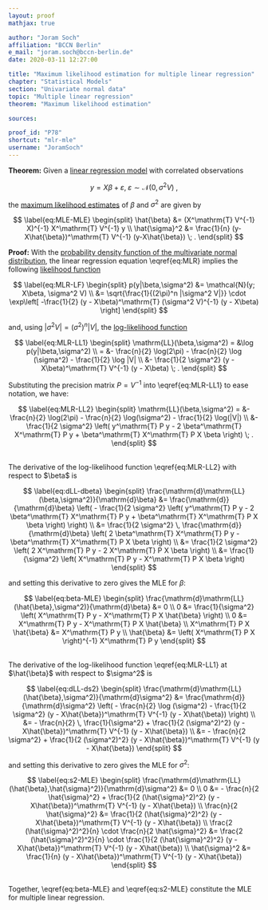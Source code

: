 ```yaml
---
layout: proof
mathjax: true

author: "Joram Soch"
affiliation: "BCCN Berlin"
e_mail: "joram.soch@bccn-berlin.de"
date: 2020-03-11 12:27:00

title: "Maximum likelihood estimation for multiple linear regression"
chapter: "Statistical Models"
section: "Univariate normal data"
topic: "Multiple linear regression"
theorem: "Maximum likelihood estimation"

sources:

proof_id: "P78"
shortcut: "mlr-mle"
username: "JoramSoch"
---
```



**Theorem:** Given a [linear regression model](/D/mlr) with correlated observations

$$ \label{eq:MLR}
y = X\beta + \varepsilon, \; \varepsilon \sim \mathcal{N}(0, \sigma^2 V) \; ,
$$

the [maximum likelihood estimates](/D/mle) of $\beta$ and $\sigma^2$ are given  by

$$ \label{eq:MLE-MLE}
\begin{split}
\hat{\beta} &= (X^\mathrm{T} V^{-1} X)^{-1} X^\mathrm{T} V^{-1} y \\
\hat{\sigma}^2 &= \frac{1}{n} (y-X\hat{\beta})^\mathrm{T} V^{-1} (y-X\hat{\beta}) \; .
\end{split}
$$


**Proof:** With the [probability density function of the multivariate normal distribution](/P/mvn-pdf), the linear regression equation \eqref{eq:MLR} implies the following [likelihood function](/D/lf)

$$ \label{eq:MLR-LF}
\begin{split}
p(y|\beta,\sigma^2) &= \mathcal{N}(y; X\beta, \sigma^2 V) \\
&= \sqrt{\frac{1}{(2\pi)^n |\sigma^2 V|}} \cdot \exp\left[ -\frac{1}{2} (y - X\beta)^\mathrm{T} (\sigma^2 V)^{-1} (y - X\beta) \right]
\end{split}
$$

and, using $\lvert \sigma^2 V \rvert = (\sigma^2)^n \lvert V \rvert$, the [log-likelihood function](/D/llf)

$$ \label{eq:MLR-LL1}
\begin{split}
\mathrm{LL}(\beta,\sigma^2) = &\log p(y|\beta,\sigma^2) \\
= &- \frac{n}{2} \log(2\pi) - \frac{n}{2} \log (\sigma^2) - \frac{1}{2} \log |V| \\
&- \frac{1}{2 \sigma^2} (y - X\beta)^\mathrm{T} V^{-1} (y - X\beta) \; .
\end{split}
$$

Substituting the precision matrix $P = V^{-1}$ into \eqref{eq:MLR-LL1} to ease notation, we have:

$$ \label{eq:MLR-LL2}
\begin{split}
\mathrm{LL}(\beta,\sigma^2) = &- \frac{n}{2} \log(2\pi) - \frac{n}{2} \log(\sigma^2) - \frac{1}{2} \log(|V|) \\
&- \frac{1}{2 \sigma^2} \left( y^\mathrm{T} P y - 2 \beta^\mathrm{T} X^\mathrm{T} P y + \beta^\mathrm{T} X^\mathrm{T} P X \beta \right) \; .
\end{split}
$$

<br>
The derivative of the log-likelihood function \eqref{eq:MLR-LL2} with respect to $\beta$ is

$$ \label{eq:dLL-dbeta}
\begin{split}
\frac{\mathrm{d}\mathrm{LL}(\beta,\sigma^2)}{\mathrm{d}\beta} &= \frac{\mathrm{d}}{\mathrm{d}\beta} \left( - \frac{1}{2 \sigma^2} \left( y^\mathrm{T} P y - 2 \beta^\mathrm{T} X^\mathrm{T} P y + \beta^\mathrm{T} X^\mathrm{T} P X \beta \right) \right) \\
&= \frac{1}{2 \sigma^2} \, \frac{\mathrm{d}}{\mathrm{d}\beta} \left( 2 \beta^\mathrm{T} X^\mathrm{T} P y - \beta^\mathrm{T} X^\mathrm{T} P X \beta \right) \\
&= \frac{1}{2 \sigma^2} \left( 2 X^\mathrm{T} P y - 2 X^\mathrm{T} P X \beta \right) \\
&= \frac{1}{\sigma^2} \left( X^\mathrm{T} P y - X^\mathrm{T} P X \beta \right)
\end{split}
$$

and setting this derivative to zero gives the MLE for $\beta$:

$$ \label{eq:beta-MLE}
\begin{split}
\frac{\mathrm{d}\mathrm{LL}(\hat{\beta},\sigma^2)}{\mathrm{d}\beta} &= 0 \\
0 &= \frac{1}{\sigma^2} \left( X^\mathrm{T} P y - X^\mathrm{T} P X \hat{\beta} \right) \\
0 &= X^\mathrm{T} P y - X^\mathrm{T} P X \hat{\beta} \\
X^\mathrm{T} P X \hat{\beta} &= X^\mathrm{T} P y \\
\hat{\beta} &= \left( X^\mathrm{T} P X \right)^{-1} X^\mathrm{T} P y
\end{split}
$$

<br>
The derivative of the log-likelihood function \eqref{eq:MLR-LL1} at $\hat{\beta}$ with respect to $\sigma^2$ is

$$ \label{eq:dLL-ds2}
\begin{split}
\frac{\mathrm{d}\mathrm{LL}(\hat{\beta},\sigma^2)}{\mathrm{d}\sigma^2} &= \frac{\mathrm{d}}{\mathrm{d}\sigma^2} \left( - \frac{n}{2} \log (\sigma^2) - \frac{1}{2 \sigma^2} (y - X\hat{\beta})^\mathrm{T} V^{-1} (y - X\hat{\beta}) \right) \\
&= - \frac{n}{2} \, \frac{1}{\sigma^2} + \frac{1}{2 (\sigma^2)^2} (y - X\hat{\beta})^\mathrm{T} V^{-1} (y - X\hat{\beta}) \\
&= - \frac{n}{2 \sigma^2} + \frac{1}{2 (\sigma^2)^2} (y - X\hat{\beta})^\mathrm{T} V^{-1} (y - X\hat{\beta})
\end{split}
$$

and setting this derivative to zero gives the MLE for $\sigma^2$:

$$ \label{eq:s2-MLE}
\begin{split}
\frac{\mathrm{d}\mathrm{LL}(\hat{\beta},\hat{\sigma}^2)}{\mathrm{d}\sigma^2} &= 0 \\
0 &= - \frac{n}{2 \hat{\sigma}^2} + \frac{1}{2 (\hat{\sigma}^2)^2} (y - X\hat{\beta})^\mathrm{T} V^{-1} (y - X\hat{\beta}) \\
\frac{n}{2 \hat{\sigma}^2} &= \frac{1}{2 (\hat{\sigma}^2)^2} (y - X\hat{\beta})^\mathrm{T} V^{-1} (y - X\hat{\beta}) \\
\frac{2 (\hat{\sigma}^2)^2}{n} \cdot \frac{n}{2 \hat{\sigma}^2} &= \frac{2 (\hat{\sigma}^2)^2}{n} \cdot \frac{1}{2 (\hat{\sigma}^2)^2} (y - X\hat{\beta})^\mathrm{T} V^{-1} (y - X\hat{\beta}) \\
\hat{\sigma}^2 &= \frac{1}{n} (y - X\hat{\beta})^\mathrm{T} V^{-1} (y - X\hat{\beta})
\end{split}
$$

<br>
Together, \eqref{eq:beta-MLE} and \eqref{eq:s2-MLE} constitute the MLE for multiple linear regression.